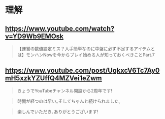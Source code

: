 # 理解

## https://www.youtube.com/watch?v=YD9Wb9EMOsk

> 【運営の数値設定ミス？入手簡単なのに中盤に必ず不足するアイテムとは】モンハンNowを今からプレイ始める人が知っておくべきことPart.7

## https://www.youtube.com/post/UgkxcV6Tc7Ay0mH5xzkYZUffQ4MZVei1eZwm

> きょうでYouTubeチャンネル開設から2周年です!

> 時間が経つのは早い｡そしてちゃんと続けられました｡

> 楽しんでいただき､ありがとうございます!
